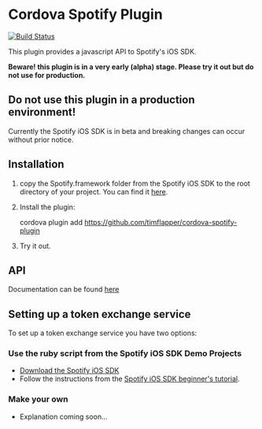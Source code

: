 # Cordova Spotify Plugin

[![Build Status](https://travis-ci.org/timflapper/cordova-spotify-plugin.svg?branch=master)](https://travis-ci.org/timflapper/cordova-spotify-plugin)

This plugin provides a javascript API to Spotify's iOS SDK.

**Beware! this plugin is in a very early (alpha) stage. Please try it out but do not use for production.**

## Do not use this plugin in a production environment!
Currently the Spotify iOS SDK is in beta and breaking changes can occur without prior notice.

## Installation

1. copy the Spotify.framework folder from the Spotify iOS SDK to the root directory of your project. You can find it [here](https://github.com/spotify/ios-sdk/releases).
	
2. Install the plugin:

	cordova plugin add https://github.com/timflapper/cordova-spotify-plugin

3. Try it out.

## API

Documentation can be found [here](https://github.com/timflapper/cordova-plugin-spotify/wiki/API)

## Setting up a token exchange service

To set up a token exchange service you have two options:

### Use the ruby script from the Spotify iOS SDK Demo Projects

- [Download the Spotify iOS SDK](https://github.com/spotify/ios-sdk/releases)
- Follow the instructions from the [Spotify iOS SDK beginner's tutorial](https://developer.spotify.com/technologies/spotify-ios-sdk/tutorial/).	

### Make your own

- Explanation coming soon...